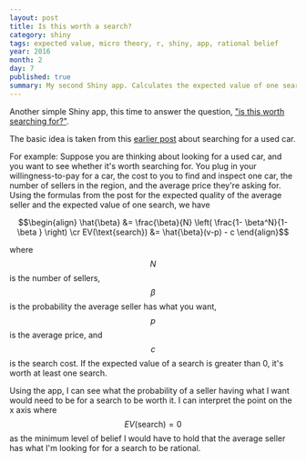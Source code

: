 ```yaml
---
layout: post
title: Is this worth a search?
category: shiny
tags: expected value, micro theory, r, shiny, app, rational belief
year: 2016
month: 2
day: 7
published: true
summary: My second Shiny app. Calculates the expected value of one search over a range of beliefs given wtp, average price, search cost, and number of sellers.
---
```


Another simple Shiny app, this time to answer the question, ["is this worth searching for?"](https://akhilrao.shinyapps.io/worthASearchApp/). 

The basic idea is taken from this [earlier post](http://akhilrao.github.io/micro%20theory/2015/10/08/imperfect-information-car-search.html) about searching for a used car.

For example: Suppose you are thinking about looking for a used car, and you want to see whether it's worth searching for. You plug in your willingness-to-pay for a car, the cost to you to find and inspect one car, the number of sellers in the region, and the average price they're asking for. Using the formulas from the post for the expected quality of the average seller and the expected value of one search, we have

$$\begin{align}
\hat{\beta} &= \frac{\beta}{N} \left( \frac{1- \beta^N}{1- \beta } \right) \cr
EV(\text{search}) &= \hat{\beta}(v-p) - c
\end{align}$$

where $$N$$ is the number of sellers, $$\beta$$ is the probability the average seller has what you want, $$p$$ is the average price, and $$c$$ is the search cost. If the expected value of a search is greater than 0, it's worth at least one search.

Using the app, I can see what the probability of a seller having what I want would need to be for a search to be worth it. I can interpret the point on the x axis where $$EV(\text{search})=0$$ as the minimum level of belief I would have to hold that the average seller has what I'm looking for for a search to be rational.
